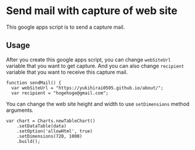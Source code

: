 # Send mail with capture of web site

This google apps script is to send a capture mail.

## Usage

After you create this google apps script,
you can change `webSiteUrl` variable that you want to get capture.
And you can also change `recipient` variable that you want to receive this capture mail.

```
function sendMail() {
  var webSiteUrl = "https://yukihirai0505.github.io/about/";
  var recipient = "hogehoge@gmail.com";
```

You can change the web site height and width to use `setDimensions` method arguments.

```
var chart = Charts.newTableChart()
    .setDataTable(data)
    .setOption('allowHtml', true)
    .setDimensions(720, 1000)
    .build();
```